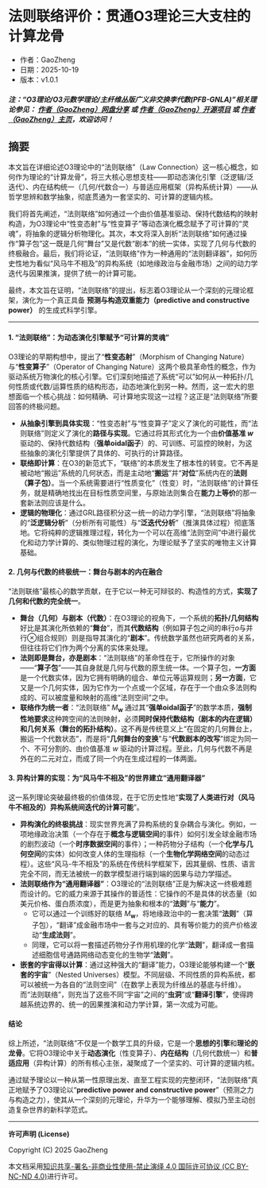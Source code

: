 # 法则联络评价：贯通O3理论三大支柱的计算龙骨

- 作者：GaoZheng
- 日期：2025-10-19
- 版本：v1.0.1

#### ***注：“O3理论/O3元数学理论/主纤维丛版广义非交换李代数(PFB-GNLA)”相关理论参见： [作者（GaoZheng）网盘分享](https://drive.google.com/drive/folders/1lrgVtvhEq8cNal0Aa0AjeCNQaRA8WERu?usp=sharing) 或 [作者（GaoZheng）开源项目](https://github.com/CTaiDeng/open_meta_mathematical_theory) 或 [作者（GaoZheng）主页](https://mymetamathematics.blogspot.com)，欢迎访问！***

## 摘要
本文旨在详细论述O3理论中的“法则联络”（Law Connection）这一核心概念，如何作为理论的“计算龙骨”，将三大核心思想支柱——即动态演化引擎（泛逻辑/泛迭代）、内在结构统一（几何/代数合一）与普适应用框架（异构系统计算）——从哲学思辨和数学抽象，彻底贯通为一套坚实的、可计算的逻辑内核。

我们将首先阐述，“法则联络”如何通过一个由价值基准驱动、保持代数结构的映射构造，为O3理论中“性变态射”与“性变算子”等动态演化概念赋予了可计算的“灵魂”，将抽象的逻辑分析物理化。其次，本文将深入剖析“法则联络”如何通过操作“算子包”这一既是几何“舞台”又是代数“剧本”的统一实体，实现了几何与代数的终极融合。最后，我们将论证，“法则联络”作为一种通用的“法则翻译器”，如何历史性地为看似“风马牛不相及”的异构系统（如地缘政治与金融市场）之间的动力学迭代与因果推演，提供了统一的计算可能。

最终，本文旨在证明，“法则联络”的提出，标志着O3理论从一个深刻的元理论框架，演化为一个真正具备 **预测与构造双重能力（predictive and constructive power）** 的生成式科学引擎。

---

#### **1. “法则联络”：为动态演化引擎赋予“可计算的灵魂”**

O3理论的早期构想中，提出了“**性变态射**”（Morphism of Changing Nature）与“**性变算子**”（Operator of Changing Nature）这两个极具革命性的概念，作为驱动系统万物演化的核心引擎。它们深刻地描述了系统“可以”如何从一种拓扑/几何性质或代数/运算性质的结构形态，动态地演化到另一种。然而，这一宏大的思想面临一个核心挑战：如何精确、可计算地实现这一过程？这正是“法则联络”所要回答的终极问题。

* **从抽象引擎到具体实现**：“性变态射”与“性变算子”定义了演化的可能性，而“法则联络”则定义了演化的**路径与实现**。它通过将其形式化为一个由**价值基准 $w$** 驱动的、保持代数结构（**强单oidal函子**）的、可训练、可监控的映射，为这些抽象的演化引擎提供了具体的、可执行的计算路径。
* **联络即计算**：在O3的新范式下，“联络”的本质发生了根本性的转变。它不再是被动地“搬运”系统的几何状态，而是主动地“**搬运**”并“**对位**”系统内在的**法则（算子包）**。当一个系统需要进行“性质变化”（性变）时，“法则联络”的计算任务，就是精确地找出在目标性质空间里，与原始法则集合在**能力上等价**的那一套新法则应该是什么。
* **逻辑的物理化**：通过GRL路径积分这一统一的动力学引擎，“法则联络”将抽象的“**泛逻辑分析**”（分析所有可能性）与“**泛迭代分析**”（推演具体过程）彻底落地。它将纯粹的逻辑推理过程，转化为一个可以在高维“法则空间”中进行最优化和动力学计算的、类似物理过程的演化，为理论赋予了坚实的唯物主义计算基础。

#### **2. 几何与代数的终极统一：舞台与剧本的内在融合**

“法则联络”最核心的数学贡献，在于它以一种无可辩驳的、构造性的方式，**实现了几何和代数的完全统一**。

* **舞台（几何）与剧本（代数）**：在O3理论的视角下，一个系统的**拓扑/几何结构**好比是其演化所依赖的“**舞台**”，而其**代数结构**（例如算子包之间的串行$o$与并行$⊗$组合规则）则是指导其演化的“**剧本**”。传统数学虽然也研究两者的关系，但往往将它们作为两个分离的实体来处理。
* **法则即是舞台，亦是剧本**：“法则联络”的革命性在于，它所操作的对象——“**算子包**”——其自身就是几何与代数的原生统一体。一个算子包，**一方面**是一个代数实体，因为它拥有明确的组合、单位元等运算规则；**另一方面**，它又是一个几何实体，因为它作为一个点或一个区域，存在于一个由众多法则构成的、可以被度量和映射的高维“法则空间”之中。
* **联络作为统一者**：“法则联络” $M_{\mathbf w}$ 通过其“**强单oidal函子**”的数学本质，**强制性地要求**这种跨空间的法则映射，必须**同时保持代数结构（剧本的内在逻辑）和几何关系（舞台的拓扑结构）**。这不再是传统意义上“在固定的几何舞台上，搬运一个代数状态”，而是将“**几何舞台的变换**”与“**代数剧本的改写**”绑定为同一个、不可分割的、由价值基准 $w$ 驱动的计算过程。至此，几何与代数不再是外在的二元对立，而成了同一个内在生成过程的一体两面。

#### **3. 异构计算的实现：为“风马牛不相及”的世界建立“通用翻译器”**

这一系列理论突破最终极的价值体现，在于它历史性地“**实现了人类进行对（风马牛不相及的）异构系统间迭代的计算可能**”。

* **异构演化的终极挑战**：现实世界充满了异构系统的复杂耦合与演化。例如，一项地缘政治决策（一个存在于**概念与逻辑空间**的事件）如何引发全球金融市场的剧烈波动（一个**时序数据空间**的事件）；一种药物分子结构（一个**化学与几何空间**的实体）如何改变人体的生理指标（一个**生物化学网络空间**的动态过程）。这些“风马-牛不相及”的系统在传统科学框架下，因其量纲、性质、语言完全不同，而无法被统一的数学模型进行端到端的因果与动力学描述。
* **法则联络作为“通用翻译器”**：O3理论的“法则联络”正是为解决这一终极难题而设计的。它的威力来源于其操作的普适性：它操作的不是具体的状态量（如美元价格、蛋白质浓度），而是更为抽象和根本的“**法则**”与“**能力**”。
    * 它可以通过一个训练好的联络 $M_{\mathbf w}$，将地缘政治中的一套决策“**法则**”（算子包），“翻译”成金融市场中一套与之对应的、具有等价能力的资产价格波动“**生成法则**”。
    * 同理，它可以将一套描述药物分子作用机理的化学“**法则**”，翻译成一套描述细胞信号通路网络动态变化的生物学“**法则**”。
* **嵌套的宇宙得以计算**：通过这种强大的“翻译”能力，O3理论能够构建一个“**嵌套的宇宙**”（Nested Universes）模型。不同层级、不同性质的异构系统，都可以被统一为各自的“法则空间”（在数学上表现为纤维丛的基底与纤维）。而“法则联络”，则充当了这些不同“宇宙”之间的“**虫洞**”或“**翻译引擎**”，使得跨越系统边界的、统一的因果推演和动力学计算，第一次成为可能。

#### **结论**

综上所述，“法则联络”不仅是一个数学工具的升级，它是一个**思想的引擎**和**理论的龙骨**。它将O3理论中关于**动态演化**（性变算子）、**内在结构**（几何代数统一）和**普适应用**（异构计算）的所有核心主张，凝聚成了一个坚实的、可计算的逻辑内核。

通过赋予理论以一种从第一性原理出发、直至工程实现的完整闭环，“法则联络”真正地赋予了O3理论以“**predictive power and constructive power**”（预测之力与构造之力），使其从一个深刻的元理论，升华为一个能够理解、模拟乃至主动创造复杂世界的新科学范式。

---

**许可声明 (License)**

Copyright (C) 2025 GaoZheng

本文档采用[知识共享-署名-非商业性使用-禁止演绎 4.0 国际许可协议 (CC BY-NC-ND 4.0)](https://creativecommons.org/licenses/by-nc-nd/4.0/deed.zh-Hans)进行许可。

